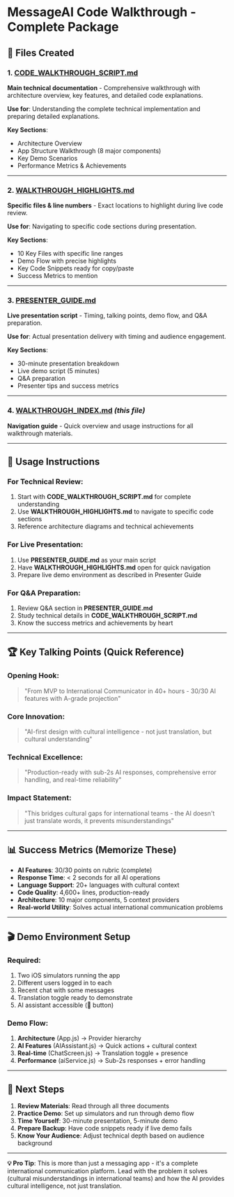 # MessageAI Code Walkthrough - Complete Package

## 📁 Files Created

### 1. [CODE_WALKTHROUGH_SCRIPT.md](./CODE_WALKTHROUGH_SCRIPT.md)
**Main technical documentation** - Comprehensive walkthrough with architecture overview, key features, and detailed code explanations.

**Use for**: Understanding the complete technical implementation and preparing detailed explanations.

**Key Sections**:
- Architecture Overview
- App Structure Walkthrough (8 major components)
- Key Demo Scenarios
- Performance Metrics & Achievements

---

### 2. [WALKTHROUGH_HIGHLIGHTS.md](./WALKTHROUGH_HIGHLIGHTS.md)
**Specific files & line numbers** - Exact locations to highlight during live code review.

**Use for**: Navigating to specific code sections during presentation.

**Key Sections**:
- 10 Key Files with specific line ranges
- Demo Flow with precise highlights
- Key Code Snippets ready for copy/paste
- Success Metrics to mention

---

### 3. [PRESENTER_GUIDE.md](./PRESENTER_GUIDE.md)
**Live presentation script** - Timing, talking points, demo flow, and Q&A preparation.

**Use for**: Actual presentation delivery with timing and audience engagement.

**Key Sections**:
- 30-minute presentation breakdown
- Live demo script (5 minutes)
- Q&A preparation
- Presenter tips and success metrics

---

### 4. [WALKTHROUGH_INDEX.md](./WALKTHROUGH_INDEX.md) *(this file)*
**Navigation guide** - Quick overview and usage instructions for all walkthrough materials.

---

## 🎯 Usage Instructions

### For Technical Review:
1. Start with **CODE_WALKTHROUGH_SCRIPT.md** for complete understanding
2. Use **WALKTHROUGH_HIGHLIGHTS.md** to navigate to specific code sections
3. Reference architecture diagrams and technical achievements

### For Live Presentation:
1. Use **PRESENTER_GUIDE.md** as your main script
2. Have **WALKTHROUGH_HIGHLIGHTS.md** open for quick navigation
3. Prepare live demo environment as described in Presenter Guide

### For Q&A Preparation:
1. Review Q&A section in **PRESENTER_GUIDE.md**
2. Study technical details in **CODE_WALKTHROUGH_SCRIPT.md**
3. Know the success metrics and achievements by heart

---

## 🏆 Key Talking Points (Quick Reference)

### Opening Hook:
> "From MVP to International Communicator in 40+ hours - 30/30 AI features with A-grade projection"

### Core Innovation:
> "AI-first design with cultural intelligence - not just translation, but cultural understanding"

### Technical Excellence:
> "Production-ready with sub-2s AI responses, comprehensive error handling, and real-time reliability"

### Impact Statement:
> "This bridges cultural gaps for international teams - the AI doesn't just translate words, it prevents misunderstandings"

---

## 📊 Success Metrics (Memorize These)

- **AI Features**: 30/30 points on rubric (complete)
- **Response Time**: < 2 seconds for all AI operations
- **Language Support**: 20+ languages with cultural context
- **Code Quality**: 4,600+ lines, production-ready
- **Architecture**: 10 major components, 5 context providers
- **Real-world Utility**: Solves actual international communication problems

---

## 🎬 Demo Environment Setup

### Required:
1. Two iOS simulators running the app
2. Different users logged in to each
3. Recent chat with some messages
4. Translation toggle ready to demonstrate
5. AI assistant accessible (🤖 button)

### Demo Flow:
1. **Architecture** (App.js) → Provider hierarchy
2. **AI Features** (AIAssistant.js) → Quick actions + cultural context
3. **Real-time** (ChatScreen.js) → Translation toggle + presence
4. **Performance** (aiService.js) → Sub-2s responses + error handling

---

## 📝 Next Steps

1. **Review Materials**: Read through all three documents
2. **Practice Demo**: Set up simulators and run through demo flow
3. **Time Yourself**: 30-minute presentation, 5-minute demo
4. **Prepare Backup**: Have code snippets ready if live demo fails
5. **Know Your Audience**: Adjust technical depth based on audience background

---

**💡 Pro Tip**: This is more than just a messaging app - it's a complete international communication platform. Lead with the problem it solves (cultural misunderstandings in international teams) and how the AI provides cultural intelligence, not just translation.
